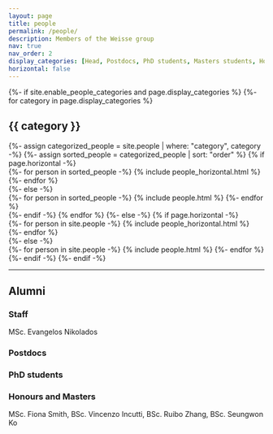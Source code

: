```yaml
---
layout: page
title: people
permalink: /people/
description: Members of the Weisse group
nav: true
nav_order: 2
display_categories: [Head, Postdocs, PhD students, Masters students, Honours students]
horizontal: false
---
```


<!-- pages/people.md -->
<div class="people">
{%- if site.enable_people_categories and page.display_categories %}
  <!-- Display categorized people -->
  {%- for category in page.display_categories %}
  <h2 class="category">{{ category }}</h2>
  {%- assign categorized_people = site.people | where: "category", category -%}
  {%- assign sorted_people = categorized_people | sort: "order" %}
  <!-- Generate cards for all people -->
  {% if page.horizontal -%}
  <div class="container">
    <div class="row row-cols-2">
    {%- for person in sorted_people -%}
      {% include people_horizontal.html %}
    {%- endfor %}
    </div>
  </div>
  {%- else -%}
  <div class="grid">
    {%- for person in sorted_people -%}
      {% include people.html %}
    {%- endfor %}
  </div>
  {%- endif -%}
  {% endfor %}
{%- else -%}
  <!-- Generate cards for all people -->
  {% if page.horizontal -%}
  <div class="container">
    <div class="row row-cols-2">
    {%- for person in site.people -%}
      {% include people_horizontal.html %}
    {%- endfor %}
    </div>
  </div>
  {%- else -%}
  <div class="grid">
    {%- for person in site.people -%}
      {% include people.html %}
    {%- endfor %}
  </div>
  {%- endif -%}
{%- endif -%}
</div>

--------

## Alumni

### Staff
MSc. Evangelos Nikolados

### Postdocs

### PhD students

### Honours and Masters
MSc. Fiona Smith, BSc. Vincenzo Incutti, BSc. Ruibo Zhang, BSc. Seungwon Ko